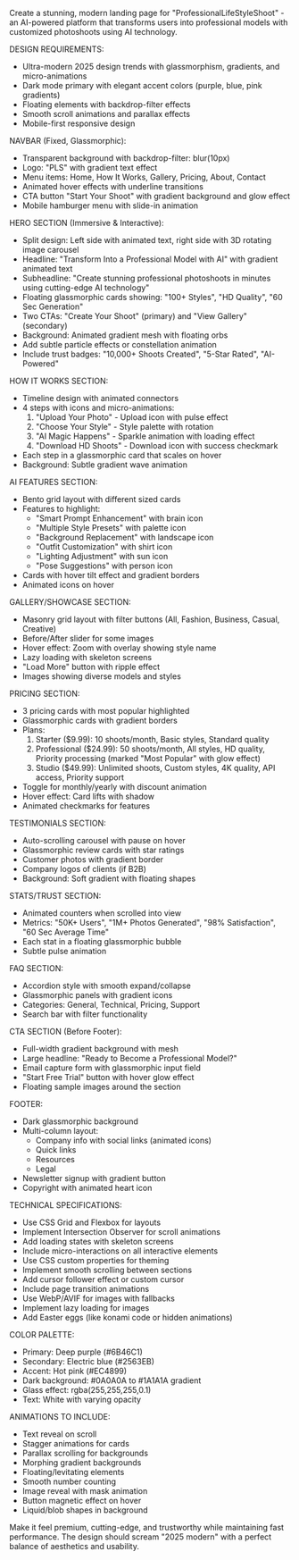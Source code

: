 Create a stunning, modern landing page for "ProfessionalLifeStyleShoot" - an AI-powered platform that transforms users into professional models with customized photoshoots using AI technology. 

DESIGN REQUIREMENTS:
- Ultra-modern 2025 design trends with glassmorphism, gradients, and micro-animations
- Dark mode primary with elegant accent colors (purple, blue, pink gradients)
- Floating elements with backdrop-filter effects
- Smooth scroll animations and parallax effects
- Mobile-first responsive design

NAVBAR (Fixed, Glassmorphic):
- Transparent background with backdrop-filter: blur(10px)
- Logo: "PLS" with gradient text effect
- Menu items: Home, How It Works, Gallery, Pricing, About, Contact
- Animated hover effects with underline transitions
- CTA button "Start Your Shoot" with gradient background and glow effect
- Mobile hamburger menu with slide-in animation

HERO SECTION (Immersive & Interactive):
- Split design: Left side with animated text, right side with 3D rotating image carousel
- Headline: "Transform Into a Professional Model with AI" with gradient animated text
- Subheadline: "Create stunning professional photoshoots in minutes using cutting-edge AI technology"
- Floating glassmorphic cards showing: "100+ Styles", "HD Quality", "60 Sec Generation"
- Two CTAs: "Create Your Shoot" (primary) and "View Gallery" (secondary)
- Background: Animated gradient mesh with floating orbs
- Add subtle particle effects or constellation animation
- Include trust badges: "10,000+ Shoots Created", "5-Star Rated", "AI-Powered"

HOW IT WORKS SECTION:
- Timeline design with animated connectors
- 4 steps with icons and micro-animations:
  1. "Upload Your Photo" - Upload icon with pulse effect
  2. "Choose Your Style" - Style palette with rotation
  3. "AI Magic Happens" - Sparkle animation with loading effect
  4. "Download HD Shoots" - Download icon with success checkmark
- Each step in a glassmorphic card that scales on hover
- Background: Subtle gradient wave animation

AI FEATURES SECTION:
- Bento grid layout with different sized cards
- Features to highlight:
  - "Smart Prompt Enhancement" with brain icon
  - "Multiple Style Presets" with palette icon
  - "Background Replacement" with landscape icon
  - "Outfit Customization" with shirt icon
  - "Lighting Adjustment" with sun icon
  - "Pose Suggestions" with person icon
- Cards with hover tilt effect and gradient borders
- Animated icons on hover

GALLERY/SHOWCASE SECTION:
- Masonry grid layout with filter buttons (All, Fashion, Business, Casual, Creative)
- Before/After slider for some images
- Hover effect: Zoom with overlay showing style name
- Lazy loading with skeleton screens
- "Load More" button with ripple effect
- Images showing diverse models and styles

PRICING SECTION:
- 3 pricing cards with most popular highlighted
- Glassmorphic cards with gradient borders
- Plans:
  1. Starter ($9.99): 10 shoots/month, Basic styles, Standard quality
  2. Professional ($24.99): 50 shoots/month, All styles, HD quality, Priority processing (marked "Most Popular" with glow effect)
  3. Studio ($49.99): Unlimited shoots, Custom styles, 4K quality, API access, Priority support
- Toggle for monthly/yearly with discount animation
- Hover effect: Card lifts with shadow
- Animated checkmarks for features

TESTIMONIALS SECTION:
- Auto-scrolling carousel with pause on hover
- Glassmorphic review cards with star ratings
- Customer photos with gradient border
- Company logos of clients (if B2B)
- Background: Soft gradient with floating shapes

STATS/TRUST SECTION:
- Animated counters when scrolled into view
- Metrics: "50K+ Users", "1M+ Photos Generated", "98% Satisfaction", "60 Sec Average Time"
- Each stat in a floating glassmorphic bubble
- Subtle pulse animation

FAQ SECTION:
- Accordion style with smooth expand/collapse
- Glassmorphic panels with gradient icons
- Categories: General, Technical, Pricing, Support
- Search bar with filter functionality

CTA SECTION (Before Footer):
- Full-width gradient background with mesh
- Large headline: "Ready to Become a Professional Model?"
- Email capture form with glassmorphic input field
- "Start Free Trial" button with hover glow effect
- Floating sample images around the section

FOOTER:
- Dark glassmorphic background
- Multi-column layout:
  - Company info with social links (animated icons)
  - Quick links
  - Resources
  - Legal
- Newsletter signup with gradient button
- Copyright with animated heart icon

TECHNICAL SPECIFICATIONS:
- Use CSS Grid and Flexbox for layouts
- Implement Intersection Observer for scroll animations
- Add loading states with skeleton screens
- Include micro-interactions on all interactive elements
- Use CSS custom properties for theming
- Implement smooth scrolling between sections
- Add cursor follower effect or custom cursor
- Include page transition animations
- Use WebP/AVIF for images with fallbacks
- Implement lazy loading for images
- Add Easter eggs (like konami code or hidden animations)

COLOR PALETTE:
- Primary: Deep purple (#6B46C1)
- Secondary: Electric blue (#2563EB)
- Accent: Hot pink (#EC4899)
- Dark background: #0A0A0A to #1A1A1A gradient
- Glass effect: rgba(255,255,255,0.1)
- Text: White with varying opacity

ANIMATIONS TO INCLUDE:
- Text reveal on scroll
- Stagger animations for cards
- Parallax scrolling for backgrounds
- Morphing gradient backgrounds
- Floating/levitating elements
- Smooth number counting
- Image reveal with mask animation
- Button magnetic effect on hover
- Liquid/blob shapes in background

Make it feel premium, cutting-edge, and trustworthy while maintaining fast performance. The design should scream "2025 modern" with a perfect balance of aesthetics and usability.